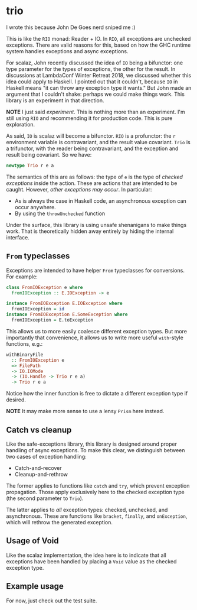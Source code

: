 # trio

I wrote this because John De Goes nerd sniped me :)

This is like the `RIO` monad: Reader + IO. In `RIO`, all exceptions
are unchecked exceptions. There are valid reasons for this, based on
how the GHC runtime system handles exceptions and async exceptions.

For scalaz, John recently discussed the idea of `IO` being a
bifunctor: one type parameter for the types of exceptions, the other
for the result. In discussions at LambdaConf Winter Retreat 2018, we
discussed whether this idea could apply to Haskell. I pointed out that
it couldn't, because `IO` in Haskell means "it can throw any exception
type it wants." But John made an argument that I couldn't shake:
perhaps we could make things work. This library is an experiment in
that direction.

__NOTE__ I just said _experiment_. This is nothing more than an
experiment. I'm still using `RIO` and recommending it for production
code. This is pure exploration.

As said, `IO` is scalaz will become a bifunctor. `RIO` is a
profunctor: the `r` environment variable is contravariant, and the
result value covariant. `Trio` is a trifunctor, with the reader being
contravariant, and the exception and result being covariant. So we have:

```haskell
newtype Trio r e a
```

The semantics of this are as follows: the type of `e` is the type of
_checked exceptions_ inside the action. These are actions that are
intended to be caught. However, _other exceptions may occur_. In
particular:

* As is always the case in Haskell code, an asynchronous exception can
  occur anywhere.
* By using the `throwUnchecked` function

Under the surface, this library is using unsafe shenanigans to make
things work. That is theoretically hidden away entirely by hiding the
internal interface.

## `From` typeclasses

Exceptions are intended to have helper `From` typeclasses for
conversions. For example:

```haskell
class FromIOException e where
  fromIOException :: E.IOException -> e

instance FromIOException E.IOException where
  fromIOException = id
instance FromIOException E.SomeException where
  fromIOException = E.toException
```

This allows us to more easily coalesce different exception types. But
more importantly that convenience, it allows us to write more useful
`with`-style functions, e.g.:

```haskell
withBinaryFile
  :: FromIOException e
  => FilePath
  -> IO.IOMode
  -> (IO.Handle -> Trio r e a)
  -> Trio r e a
```

Notice how the inner function is free to dictate a different exception
type if desired.

__NOTE__ It may make more sense to use a lensy `Prism` here instead.

## Catch vs cleanup

Like the safe-exceptions library, this library is designed around
proper handling of async exceptions. To make this clear, we
distinguish between two cases of exception handling:

* Catch-and-recover
* Cleanup-and-rethrow

The former applies to functions like `catch` and `try`, which prevent
exception propagation. Those apply exclusively here to the checked
exception type (the second parameter to `Trio`).

The latter applies to _all_ exception types: checked, unchecked, and
asynchronous. These are functions like `bracket`, `finally`, and
`onException`, which will rethrow the generated exception.

## Usage of Void

Like the scalaz implementation, the idea here is to indicate that all
exceptions have been handled by placing a `Void` value as the checked
exception type.

## Example usage

For now, just check out the test suite.
